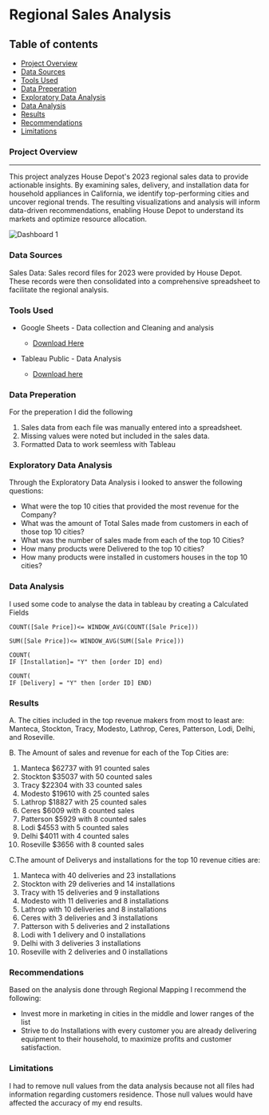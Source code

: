 # Regional Sales Analysis

## Table of contents
   - [Project Overview](#project-overview)
   - [Data Sources](#data-sources)
   - [Tools Used](#tools-used)
   - [Data Preperation](#data-preperation)
   - [Exploratory Data Analysis](#exploratory-data-analysis)
   - [Data Analysis](#data-analysis)
   - [Results](#results)
   - [Recommendations](#recommendations)
   - [Limitations](#limitations)

### Project Overview
---
This project analyzes House Depot's 2023 regional sales data to provide actionable insights. By examining sales, delivery, and installation data for household appliances in California, we identify top-performing cities and uncover regional trends. The resulting visualizations and analysis will inform data-driven recommendations, enabling House Depot to understand its markets and  optimize resource allocation.

![Dashboard 1](https://github.com/user-attachments/assets/eee21768-0e8d-4a27-802f-24a5c673ac27)


### Data Sources

Sales Data: Sales record files for 2023 were provided by House Depot. These records were then consolidated into a comprehensive spreadsheet to facilitate the regional analysis.

### Tools Used

- Google Sheets - Data collection and Cleaning and analysis
   - [Download Here](https://github.com/BrandonDuenas/House-Depot-Sales-by-Region/blob/main/House%20Depot%20Regional%20-%20Sheet1.csv)

- Tableau Public - Data Analysis
   - [Download here](https://public.tableau.com/views/HousedepotsalesbyRegion/Dashboard1?:language=en-US&:sid=&:redirect=auth&:display_count=n&:origin=viz_share_link)

### Data Preperation

For the preperation I did the following
1. Sales data from each file was manually entered into a spreadsheet.
2. Missing values were noted but included in the sales data.
3. Formatted Data to work seemless with Tableau
   
### Exploratory Data Analysis

Through the Exploratory Data Analysis i looked to answer the following questions:

- What were the top 10 cities that provided the most revenue for the Company?
- What was the amount of Total Sales made from customers in each of those top 10 cities?
- What was the number of sales made from each of the top 10 Cities?
- How many products were Delivered to the top 10 cities?
- How many products were installed in customers houses in the top 10 cities?

### Data Analysis

I used some code to analyse the data in tableau by creating a Calculated Fields
   ``` Tableau
COUNT([Sale Price])<= WINDOW_AVG(COUNT([Sale Price]))
```
  ``` Tableau
SUM([Sale Price])<= WINDOW_AVG(SUM([Sale Price]))
```
``` Tableau
COUNT(
IF [Installation]= "Y" then [order ID] end)
```
``` Tableau
COUNT(
IF [Delivery] = "Y" then [order ID] END)
```

### Results

A. The cities included in the top revenue makers from most to least are:  Manteca, Stockton, Tracy, Modesto, Lathrop, Ceres, Patterson, Lodi, Delhi, and Roseville.

B. The Amount of sales and revenue for each of the Top Cities are:
   1. Manteca $62737 with 91 counted sales
   2. Stockton $35037 with 50 counted sales
   3. Tracy $22304 with 33 counted sales
   4. Modesto $19610 with 25 counted sales
   5. Lathrop $18827 with 25 counted sales
   6. Ceres $6009 with 8 counted sales
   7. Patterson $5929 with 8 counted sales
   8. Lodi $4553 with 5 counted sales
   9. Delhi $4011 with 4 counted sales
   10. Roseville $3656 with 8 counted sales

C.The amount of Deliverys and installations for the top 10 revenue cities are: 
   1. Manteca with 40 deliveries and 23 installations
   2. Stockton with 29 deliveries and 14 installations
   3. Tracy with 15 deliveries and 9 installations
   4. Modesto with 11 deliveries and 8 installations
   5. Lathrop with 10 deliveries and 8 installations
   6. Ceres with 3 deliveries and 3 installations
   7. Patterson with 5 deliveries and 2 installations
   8. Lodi with 1 delivery and 0 installations
   9. Delhi with 3 deliveries 3 installations
   10. Roseville with 2 deliveries and 0 installations

### Recommendations
Based on the analysis done through Regional Mapping I recommend the following:

- Invest more in marketing in cities in the middle and lower ranges of the list
- Strive to do Installations with every customer you are already delivering equipment to their household, to maximize profits and customer satisfaction.

### Limitations 

I had to remove null values  from the data analysis because not all files had information regarding customers residence. Those null values would have affected the accuracy of my end results.



